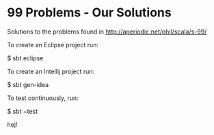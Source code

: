 99 Problems - Our Solutions
===========================

Solutions to the problems found in http://aperiodic.net/phil/scala/s-99/

To create an Eclipse project run:
  
$ sbt eclipse


To create an Intellij project run:
 
$ sbt gen-idea


To test continuously, run:

$ sbt ~test


hej!